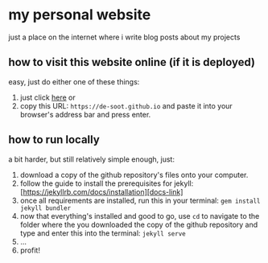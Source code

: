 # my personal website

just a place on the internet where i write blog posts about my projects

## how to visit this website online (if it is deployed)

easy, just do either one of these things:
1) just click [here][link] or
2) copy this URL: `https://de-soot.github.io` and paste it into your browser's address bar and press enter.

[link]: https://de-soot.github.io
[docs-link]: https://jekyllrb.com/docs/installation

## how to run locally

a bit harder, but still relatively simple enough, just:
1) download a copy of the github repository's files onto your computer.
1) follow the guide to install the prerequisites for jekyll: [https://jekyllrb.com/docs/installation][docs-link]
2) once all requirements are installed, run this in your terminal: `gem install jekyll bundler`
3) now that everything's installed and good to go, use `cd` to navigate to the folder where the you downloaded the copy of the github repository and type and enter this into the terminal: `jekyll serve`
4) ...
5) profit!
